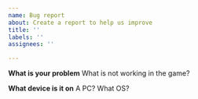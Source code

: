 ```yaml
---
name: Bug report
about: Create a report to help us improve
title: ''
labels: ''
assignees: ''

---
```


**What is your problem**
What is not working in the game?

**What device is it on**
A PC? What OS?
